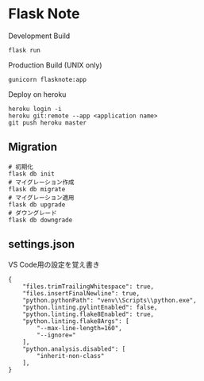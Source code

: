 Flask Note
===============

Development Build

```:bash
flask run
```

Production Build (UNIX only)

```:bash
gunicorn flasknote:app
```

Deploy on heroku

```:bash
heroku login -i
heroku git:remote --app <application name>
git push heroku master
```

Migration
---------------

```:json
# 初期化
flask db init
# マイグレーション作成
flask db migrate
# マイグレーション適用
flask db upgrade
# ダウングレード
flask db downgrade
```

settings.json
---------------

VS Code用の設定を覚え書き

```:json
{
    "files.trimTrailingWhitespace": true,
    "files.insertFinalNewline": true,
    "python.pythonPath": "venv\\Scripts\\python.exe",
    "python.linting.pylintEnabled": false,
    "python.linting.flake8Enabled": true,
    "python.linting.flake8Args": [
        "--max-line-length=160",
        "--ignore="
    ],
    "python.analysis.disabled": [
        "inherit-non-class"
    ],
}
```
